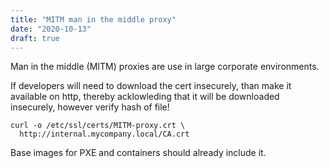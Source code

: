 ```yaml
---
title: "MITM man in the middle proxy"
date: "2020-10-13"
draft: true
---
```


Man in the middle (MITM) proxies are use in large corporate environments.

If developers will need to download the cert insecurely, than make it available on http, thereby acklowleding that it will be downloaded insecurely,
however verify hash of file!

```
curl -o /etc/ssl/certs/MITM-proxy.crt \
  http://internal.mycompany.local/CA.crt

```

Base images for PXE and containers should already include it.
